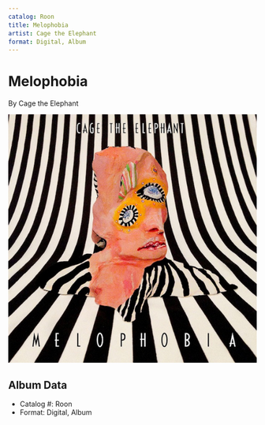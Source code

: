 ```yaml
---
catalog: Roon
title: Melophobia
artist: Cage the Elephant
format: Digital, Album
---
```


# Melophobia

By Cage the Elephant

![](../../assets/albumcovers/Cage_the_Elephant-Melophobia.png)

## Album Data

- Catalog #: Roon
- Format: Digital, Album

